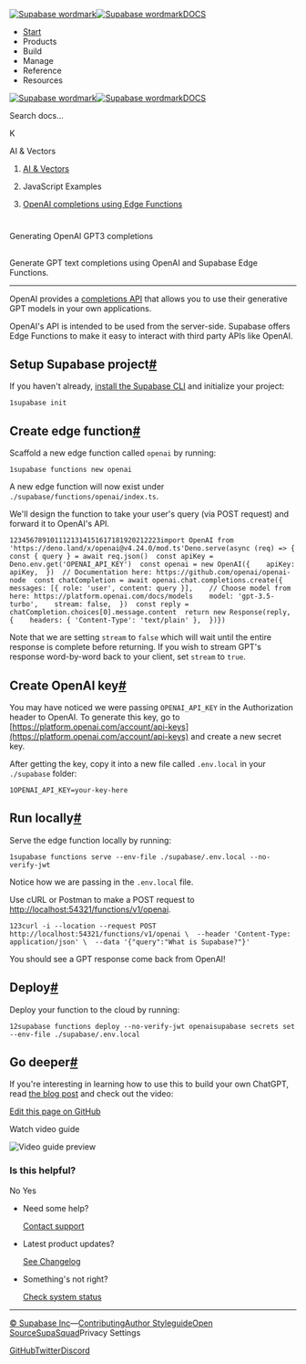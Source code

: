 [![Supabase wordmark](https://supabase.com/docs/_next/image?url=%2Fdocs%2Fsupabase-dark.svg&w=256&q=75&dpl=dpl_5BYG5BkQhU19GEfZfhcgAbeGcRQo)![Supabase wordmark](https://supabase.com/docs/_next/image?url=%2Fdocs%2Fsupabase-light.svg&w=256&q=75&dpl=dpl_5BYG5BkQhU19GEfZfhcgAbeGcRQo)DOCS](https://supabase.com/docs)

-   [Start](https://supabase.com/docs/guides/getting-started)
-   Products
-   Build
-   Manage
-   Reference
-   Resources

[![Supabase wordmark](https://supabase.com/docs/_next/image?url=%2Fdocs%2Fsupabase-dark.svg&w=256&q=75&dpl=dpl_5BYG5BkQhU19GEfZfhcgAbeGcRQo)![Supabase wordmark](https://supabase.com/docs/_next/image?url=%2Fdocs%2Fsupabase-light.svg&w=256&q=75&dpl=dpl_5BYG5BkQhU19GEfZfhcgAbeGcRQo)DOCS](https://supabase.com/docs)

Search docs...

K

AI & Vectors

1.  [AI & Vectors](https://supabase.com/docs/guides/ai)

3.  JavaScript Examples

5.  [OpenAI completions using Edge Functions](https://supabase.com/docs/guides/ai/examples/openai)

# 

Generating OpenAI GPT3 completions

## 

Generate GPT text completions using OpenAI and Supabase Edge Functions.

* * *

OpenAI provides a [completions API](https://platform.openai.com/docs/api-reference/completions) that allows you to use their generative GPT models in your own applications.

OpenAI's API is intended to be used from the server-side. Supabase offers Edge Functions to make it easy to interact with third party APIs like OpenAI.

## Setup Supabase project[#](#setup-supabase-project)

If you haven't already, [install the Supabase CLI](https://supabase.com/docs/guides/cli) and initialize your project:

```
1supabase init
```

## Create edge function[#](#create-edge-function)

Scaffold a new edge function called `openai` by running:

```
1supabase functions new openai
```

A new edge function will now exist under `./supabase/functions/openai/index.ts`.

We'll design the function to take your user's query (via POST request) and forward it to OpenAI's API.

```
1234567891011121314151617181920212223import OpenAI from 'https://deno.land/x/openai@v4.24.0/mod.ts'Deno.serve(async (req) => {  const { query } = await req.json()  const apiKey = Deno.env.get('OPENAI_API_KEY')  const openai = new OpenAI({    apiKey: apiKey,  })  // Documentation here: https://github.com/openai/openai-node  const chatCompletion = await openai.chat.completions.create({    messages: [{ role: 'user', content: query }],    // Choose model from here: https://platform.openai.com/docs/models    model: 'gpt-3.5-turbo',    stream: false,  })  const reply = chatCompletion.choices[0].message.content  return new Response(reply, {    headers: { 'Content-Type': 'text/plain' },  })})
```

Note that we are setting `stream` to `false` which will wait until the entire response is complete before returning. If you wish to stream GPT's response word-by-word back to your client, set `stream` to `true`.

## Create OpenAI key[#](#create-openai-key)

You may have noticed we were passing `OPENAI_API_KEY` in the Authorization header to OpenAI. To generate this key, go to [https://platform.openai.com/account/api-keys](https://platform.openai.com/account/api-keys) and create a new secret key.

After getting the key, copy it into a new file called `.env.local` in your `./supabase` folder:

```
1OPENAI_API_KEY=your-key-here
```

## Run locally[#](#run-locally)

Serve the edge function locally by running:

```
1supabase functions serve --env-file ./supabase/.env.local --no-verify-jwt
```

Notice how we are passing in the `.env.local` file.

Use cURL or Postman to make a POST request to [http://localhost:54321/functions/v1/openai](http://localhost:54321/functions/v1/openai).

```
123curl -i --location --request POST http://localhost:54321/functions/v1/openai \  --header 'Content-Type: application/json' \  --data '{"query":"What is Supabase?"}'
```

You should see a GPT response come back from OpenAI!

## Deploy[#](#deploy)

Deploy your function to the cloud by running:

```
12supabase functions deploy --no-verify-jwt openaisupabase secrets set --env-file ./supabase/.env.local
```

## Go deeper[#](#go-deeper)

If you're interesting in learning how to use this to build your own ChatGPT, read [the blog post](https://supabase.com/blog/chatgpt-supabase-docs) and check out the video:

[Edit this page on GitHub](https://github.com/supabase/supabase/blob/master/apps/docs/content/guides/ai/examples/openai.mdx)

Watch video guide

![Video guide preview](https://supabase.com/docs/_next/image?url=https%3A%2F%2Fimg.youtube.com%2Fvi%2F29p8kIqyU_Y%2F0.jpg&w=3840&q=75&dpl=dpl_5BYG5BkQhU19GEfZfhcgAbeGcRQo)

### Is this helpful?

No Yes

-   Need some help?
    
    [Contact support](https://supabase.com/support)
-   Latest product updates?
    
    [See Changelog](https://supabase.com/changelog)
-   Something's not right?
    
    [Check system status](https://status.supabase.com/)

* * *

[© Supabase Inc](https://supabase.com/)—[Contributing](https://github.com/supabase/supabase/blob/master/apps/docs/DEVELOPERS.md)[Author Styleguide](https://github.com/supabase/supabase/blob/master/apps/docs/CONTRIBUTING.md)[Open Source](https://supabase.com/open-source)[SupaSquad](https://supabase.com/supasquad)Privacy Settings

[GitHub](https://github.com/supabase/supabase)[Twitter](https://twitter.com/supabase)[Discord](https://discord.supabase.com/)